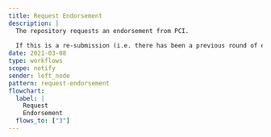 ```yaml
---
title: Request Endorsement
description: |
  The repository requests an endorsement from PCI.
  
  If this is a re-submission (i.e. there has been a previous round of evaluation of this repository resource), then this notification MUST include an `inReplyTo` property that MUST reference the activity `ID` of a  previous *TentativeReject* notification.
date: 2021-03-08
type: workflows
scope: notify
sender: left_node
pattern: request-endorsement
flowchart:
  label: |
    Request
    Endorsement
  flows_to: ["3"]
---
```

